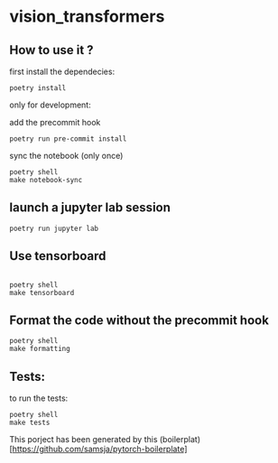 # vision_transformers

## How to use it ?

first install the dependecies:

```shell
poetry install
```

only for development: 


add the precommit hook

```
poetry run pre-commit install
```

sync the notebook (only once)

```
poetry shell
make notebook-sync
```

## launch a jupyter lab session

```shell
poetry run jupyter lab
```

## Use tensorboard

```shell

poetry shell
make tensorboard
```

## Format the code without the precommit hook

```shell
poetry shell
make formatting
```

## Tests:

to run the tests:

```shell
poetry shell
make tests
```



This porject has been generated by this (boilerplat)[https://github.com/samsja/pytorch-boilerplate]
